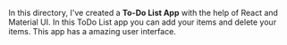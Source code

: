 In this directory, I've created a **To-Do List App** with the help of React and Material UI. In this ToDo List app you can add your items and delete your items. This app has a amazing user interface.
